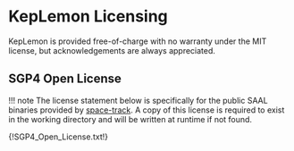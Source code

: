 # KepLemon Licensing

KepLemon is provided free-of-charge with no warranty under the MIT license, but acknowledgements are always appreciated.

## SGP4 Open License

!!! note
    The license statement below is specifically for the public SAAL binaries provided by
    [space-track](https://www.space-track.org).  A copy of this license is required to exist in the working directory
    and will be written at runtime if not found.

{!SGP4_Open_License.txt!}
